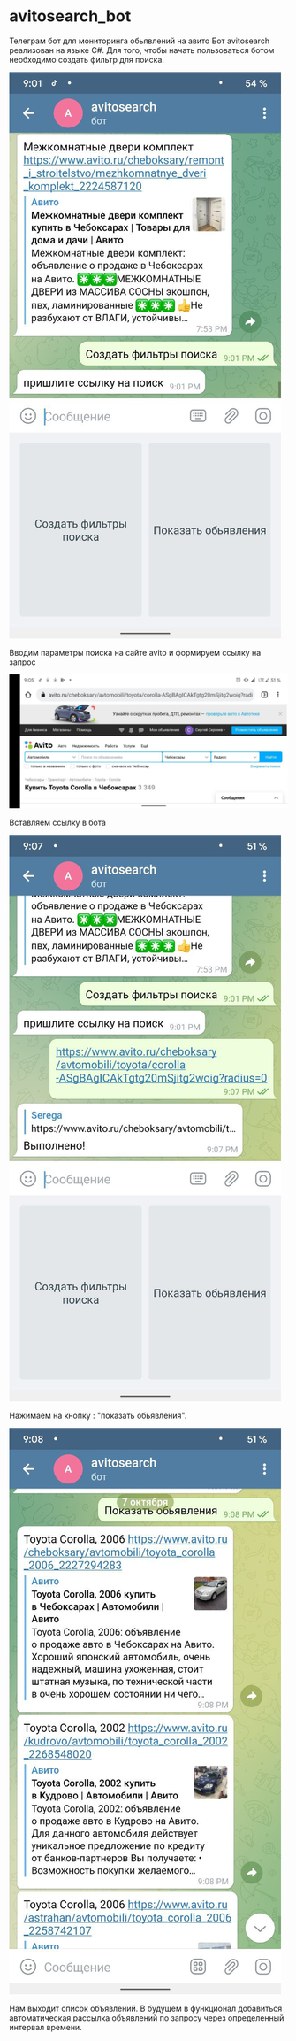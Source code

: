 # avitosearch_bot
Телеграм бот для мониторинга обьявлений на авито
Бот avitosearch реализован на языке C#.
Для того, чтобы начать пользоваться ботом необходимо создать фильтр для поиска.

![image alt](https://github.com/sergei23090/avitosearch_bot/blob/master/15b981a3-1f4c-47b3-bff1-bd5522df41c6.jpg)


Вводим параметры поиска на сайте avito и формируем ссылку на запрос

![image alt](https://github.com/sergei23090/avitosearch_bot/blob/master/278e9344-6bc2-41d7-8421-f54016b9be29.jpg)
 
Вставляем ссылку в бота

![image alt](https://github.com/sergei23090/avitosearch_bot/blob/master/39f297cc-53a7-4ce5-b522-518a75081569.jpg)
 
Нажимаем на кнопку : "показать обьявления".

![image alt](https://github.com/sergei23090/avitosearch_bot/blob/master/8f8033d8-122d-4e84-a8c1-2a3f66720e7b.jpg)
 
Нам выходит список объявлений. В будущем в функционал добавиться автоматическая рассылка объявлений по запросу через определенный интервал времени. 
